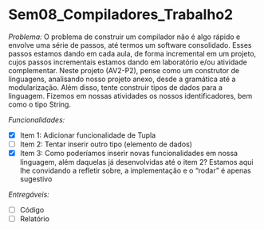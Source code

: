 # Sem08_Compiladores_Trabalho2

*Problema:*
O problema de construir um compilador não é algo rápido e envolve uma série de passos, até termos um software consolidado. Esses passos estamos dando em cada aula, de forma incremental em um projeto, cujos passos incrementais estamos dando em laboratório e/ou atividade complementar. Neste projeto (AV2-P2), pense como um construtor de linguagens, analisando nosso projeto anexo, desde a gramática até a modularização. Além disso, tente construir tipos de dados para a linguagem. Fizemos em nossas atividades os nossos identificadores, bem como o tipo String.

*Funcionalidades:*

- [X] Item 1: Adicionar funcionalidade de Tupla
- [ ] Item 2: Tentar inserir outro tipo (elemento de dados)
- [X] Item 3: Como poderíamos inserir novas funcionalidades em nossa linguagem, além daquelas já desenvolvidas até o item 2? Estamos aqui lhe convidando a refletir sobre, a implementação e o “rodar” é apenas sugestivo

*Entregáveis:*

- [ ] Código
- [ ] Relatório
